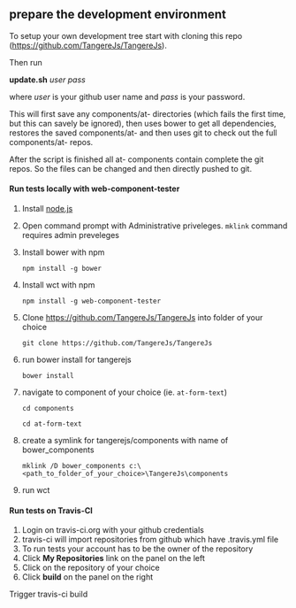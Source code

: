 prepare the development environment
--

To setup your own development tree start with cloning this repo (https://github.com/TangereJs/TangereJs).

Then run 

**update.sh** *user* *pass*

where *user* is your github user name and *pass* is your password.

This will first save any components/at- directories (which fails the first time, but this can savely be ignored), then uses bower to get all dependencies, restores the saved components/at- and then uses git to check out the full components/at- repos.

After the script is finished all at- components contain complete the git repos. So the files can be changed and then directly pushed to git.

#### Run tests locally with web-component-tester

1. Install [node.js](www.nodejs.org)

2. Open command prompt with Administrative priveleges. `mklink` command requires admin preveleges

3. Install bower with npm

    `npm install -g bower`

4. Install wct with npm

    `npm install -g web-component-tester`
5. Clone https://github.com/TangereJs/TangereJs into folder of your choice

    `git clone https://github.com/TangereJs/TangereJs`
6. run bower install for tangerejs

    `bower install`
7. navigate to component of your choice (ie. `at-form-text`)

    `cd components`
    
    `cd at-form-text`

8. create a symlink for tangerejs/components with name of bower_components

    `mklink /D bower_components c:\<path_to_folder_of_your_choice>\TangereJs\components`
9. run wct


#### Run tests on Travis-CI
1) Login on travis-ci.org with your github credentials
2) travis-ci will import repositories from github which have .travis.yml file
3) To run tests your account has to be the owner of the repository
4) Click **My Repositories** link on the panel on the left
5) Click on the repository of your choice
6) Click **build** on the panel on the right

Trigger travis-ci build
